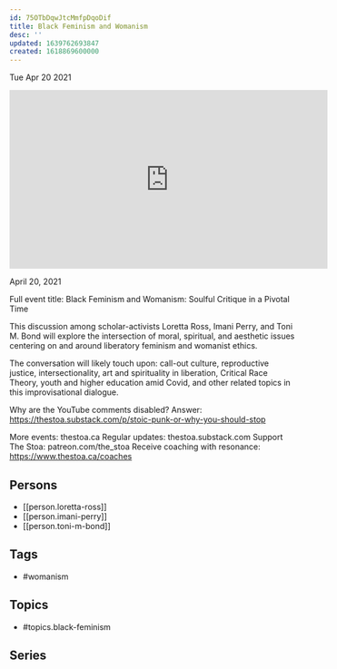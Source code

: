 ```yaml
---
id: 75OTbDqwJtcMmfpDqoDif
title: Black Feminism and Womanism
desc: ''
updated: 1639762693847
created: 1618869600000
---
```





Tue Apr 20 2021

<iframe width="560" height="315" src="https://www.youtube.com/embed/exkDemwF7q4" title="Black Feminism and Womanism w/ Loretta Ross, Imani Perry, & Toni M. Bond" frameborder="0" allow="accelerometer; autoplay; clipboard-write; encrypted-media; gyroscope; picture-in-picture" allowfullscreen ></iframe>

April 20, 2021

Full event title: Black Feminism and Womanism: Soulful Critique in a Pivotal Time

This discussion among scholar-activists Loretta Ross, Imani Perry, and Toni M. Bond will explore the intersection of moral, spiritual, and aesthetic issues centering on and around liberatory feminism and womanist ethics.

The conversation will likely touch upon: call-out culture, reproductive justice, intersectionality, art and spirituality in liberation, Critical Race Theory, youth and higher education amid Covid, and other related topics in this improvisational dialogue.

Why are the YouTube comments disabled? Answer: https://thestoa.substack.com/p/stoic-punk-or-why-you-should-stop

More events: thestoa.ca
Regular updates: thestoa.substack.com
Support The Stoa: patreon.com/the_stoa
Receive coaching with resonance: https://www.thestoa.ca/coaches

## Persons

- [[person.loretta-ross]]
- [[person.imani-perry]]
- [[person.toni-m-bond]]

## Tags

- #womanism

## Topics

- #topics.black-feminism

## Series



